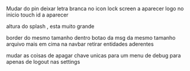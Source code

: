 Mudar do pin
deixar
letra branca no icon
lock screen a aparecer logo no inicio
touch id a aparecer

altura do splash , esta muito grande


border do mesmo tamanho dentro
botao da msg da mesmo tamanho
arquivo mais em cima na navbar
retirar entidades aderentes

mudar as coisas de apagar chave unicas para um menu de debug para apenas de logout nas settings


